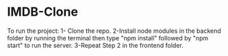 # IMDB-Clone
To run the project: 
1- Clone the repo.
2-Install node modules in the backend folder by running the terminal then type "npm install" followed by "npm start" to run the server.
3-Repeat Step 2 in the frontend folder.
